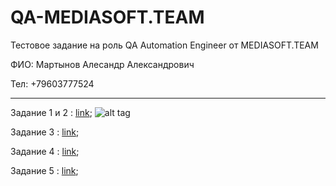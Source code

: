 # QA-MEDIASOFT.TEAM
Тестовое задание на роль QA Automation Engineer от MEDIASOFT.TEAM

ФИО: Мартынов Алесандр Александрович

Тел: +79603777524
***
Задание 1 и 2 : [link](https://app.qase.io/project/CB?suite=11&previewMode=side&view=3);
 ![alt tag]([http://url/to/img.png](https://raw.githubusercontent.com/0x00-CVE-0x00/-QA-MEDIASOFT.TEAM/834bc58ff8bc2353a9d17625a3ce37b9c40dc9b5/photo.png))
 
Задание 3 : [link](https://telegra.ph/Test-plan-Mobilnoe-prilozhenie-dlya-kontrolya-raboty-voditelej-ehkspeditorov-08-09);

Задание 4 : [link](https://telegra.ph/CHek-list-Proverka-razdela-s-vremennymi-periodami-v-prilozhenii-08-09);

Задание 5 : [link](https://telegra.ph/5-Zadanie-Analiz-setevyh-zaprosov-na-sajte-wwwwildberriesru-08-09);
